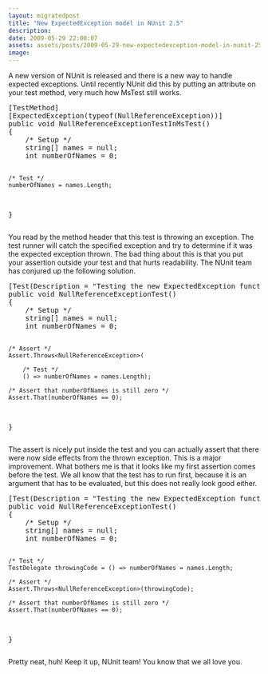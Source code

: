 ```yaml
---
layout: migratedpost
title: "New ExpectedException model in NUnit 2.5"
description:
date: 2009-05-29 22:00:07
assets: assets/posts/2009-05-29-new-expectedexception-model-in-nunit-25
image: 
---
```


<p>A new version of NUnit is released and there is a new way to handle expected exceptions. Until recently NUnit did this by putting an attribute on your test method, very much how MsTest still works.</p>
<pre class="brush:csharp">[TestMethod]
[ExpectedException(typeof(NullReferenceException))]
public void NullReferenceExceptionTestInMsTest()
{
    /* Setup */
    string[] names = null;
    int numberOfNames = 0;

    /* Test */
    numberOfNames = names.Length;
}</pre>
<p>You read by the method header that this test is throwing an exception. The test runner will catch the specified exception and try to determine if it was the expected exception thrown. The bad thing about this is that you put your assertion outside your test and that hurts readability. The NUnit team has conjured up the following solution.</p>
<pre class="brush:csharp">[Test(Description = "Testing the new ExpectedException functionality in NUnit 2.5")]
public void NullReferenceExceptionTest()
{
    /* Setup */
    string[] names = null;
    int numberOfNames = 0;

    /* Assert */
    Assert.Throws<NullReferenceException>(

        /* Test */
        () => numberOfNames = names.Length);

    /* Assert that numberOfNames is still zero */
    Assert.That(numberOfNames == 0);
}</pre>
<p>The assert is nicely put inside the test and you can actually assert that there were now side effects from the thrown exception. This is a major improvement. What bothers me is that it looks like my first assertion comes before the test. We all know that the test has to run first, because it is an argument that has to be evaluated, but this does not really look good either.</p>
<pre class="brush:csharp">[Test(Description = "Testing the new ExpectedException functionality in NUnit 2.5")]
public void NullReferenceExceptionTest()
{
    /* Setup */
    string[] names = null;
    int numberOfNames = 0;

    /* Test */
    TestDelegate throwingCode = () => numberOfNames = names.Length;

    /* Assert */
    Assert.Throws<NullReferenceException>(throwingCode);

    /* Assert that numberOfNames is still zero */
    Assert.That(numberOfNames == 0);
}</pre>
<p>Pretty neat, huh! Keep it up, NUnit team! You know that we all love you.</p>
